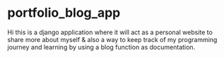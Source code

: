 # portfolio_blog_app
Hi this is a django application where it will act as a personal website to share more about myself &amp; also a way to keep track of my programming journey and learning by using a blog function as documentation.
